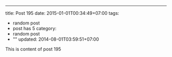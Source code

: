 ---
title: Post 195
date: 2015-01-01T00:34:49+07:00
tags:
  - random post
  - post has 5
category:
  - random post
  - ""
updated: 2014-08-01T03:59:51+07:00

This is content of post 195